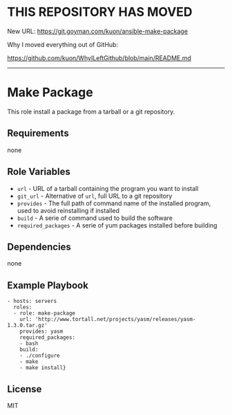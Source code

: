
# THIS REPOSITORY HAS MOVED

New URL: https://git.goyman.com/kuon/ansible-make-package

Why I moved everything out of GitHub:

https://github.com/kuon/WhyILeftGithub/blob/main/README.md

----

Make Package
============

This role install a package from a tarball or a git repository.

Requirements
------------

none

Role Variables
--------------

- `url` - URL of a tarball containing the program you want to install
- `git_url` - Alternative of `url`, full URL to a git repository
- `provides` - The full path of command name of the installed program, used to avoid reinstalling if installed
- `build` - A serie of command used to build the software
- `required_packages` - A serie of yum packages installed before building

Dependencies
------------

none

Example Playbook
----------------


    - hosts: servers
      roles:
      - role: make-package
        url: 'http://www.tortall.net/projects/yasm/releases/yasm-1.3.0.tar.gz'
        provides: yasm
        required_packages:
        - bash
        build:
        - ./configure
        - make
        - make install}

License
-------

MIT

